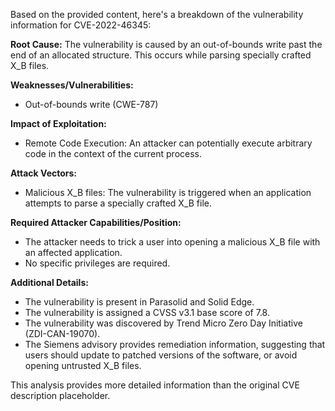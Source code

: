 Based on the provided content, here's a breakdown of the vulnerability information for CVE-2022-46345:

**Root Cause:**
The vulnerability is caused by an out-of-bounds write past the end of an allocated structure. This occurs while parsing specially crafted X_B files.

**Weaknesses/Vulnerabilities:**
- Out-of-bounds write (CWE-787)

**Impact of Exploitation:**
- Remote Code Execution: An attacker can potentially execute arbitrary code in the context of the current process.

**Attack Vectors:**
-  Malicious X_B files: The vulnerability is triggered when an application attempts to parse a specially crafted X_B file.

**Required Attacker Capabilities/Position:**
- The attacker needs to trick a user into opening a malicious X_B file with an affected application.
- No specific privileges are required.

**Additional Details:**
- The vulnerability is present in Parasolid and Solid Edge.
- The vulnerability is assigned a CVSS v3.1 base score of 7.8.
- The vulnerability was discovered by Trend Micro Zero Day Initiative (ZDI-CAN-19070).
- The Siemens advisory provides remediation information, suggesting that users should update to patched versions of the software, or avoid opening untrusted X_B files.

This analysis provides more detailed information than the original CVE description placeholder.